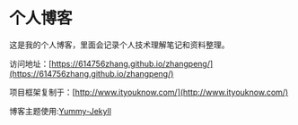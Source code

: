 # 个人博客

这是我的个人博客，里面会记录个人技术理解笔记和资料整理。


访问地址：[https://614756zhang.github.io/zhangpeng/](https://614756zhang.github.io/zhangpeng/)


项目框架复制于：[http://www.ityouknow.com/](http://www.ityouknow.com/)


博客主题使用:[Yummy-Jekyll](https://github.com/DONGChuan/Yummy-Jekyll)
